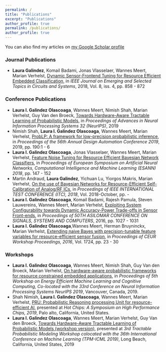 ```yaml
---
permalink: /
title: "Publications"
excerpt: "Publications"
author_profile: true
permalink: /publications/
author_profile: true
---
```


You can also find my articles on [my Google Scholar profile](https://scholar.google.be/citations?user=GTs84OAAAAAJ&hl=en)


### Journal Publications
* __Laura Galindez__, Komail Badami, Jonas Vlasselaer, Wannes Meert, Marian Verhelst, [Dynamic Sensor-Frontend Tuning for Resource Efficient Embedded Classification](https://limo.libis.be/primo-explore/fulldisplay?docid=LIRIAS1993681&context=L&vid=Lirias&search_scope=Lirias&tab=default_tab&lang=en_US), in _IEEE Journal on Emerging and Selected Topics in Circuits and Systems_, 2018, Vol. 8, iss. 4, pp. 858 - 872

### Conference Publications
* __Laura I. Galindez Olascoaga__, Wannes Meert, Nimish Shah, Marian Verhelst, Guy Van den Broeck, [Towards Hardware-Aware Tractable Learning of Probabilistic Models](https://papers.nips.cc/paper/9525-towards-hardware-aware-tractable-learning-of-probabilistic-models.pdf), in _Proceedings of Advances in Neural Information Processing Systems 32 (NeurIPS)_, 2019
* Nimish Shah, __Laura I. Galindez Olascoaga__, Wannes Meert, Marian Verhelst, [ProbLP: A framework for low-precision probabilistic inference](https://limo.libis.be/primo-explore/fulldisplay?docid=LIRIAS2820579&context=L&vid=Lirias&search_scope=Lirias&tab=default_tab&lang=en_US), in _Proceedings of the 56th Annual Design Automation Conference 2019_, 2019, pp. 190:1 - 6
* __Laura I. Galindez Olascoaga__, Jonas Vlasselaer, Wannes Meert, Marian Verhelst, [Feature Noise Tuning for Resource Efficient Bayesian Network Classifiers](https://www.elen.ucl.ac.be/Proceedings/esann/esannpdf/es2018-53.pdf), in _Proceedings of European Symposium on Artificial Neural Networks, Computational Intelligence and Machine Learning (ESANN) 2018_, pp. 147 - 152
* Martin Andraud, __Laura Galindez__, Yichuan Lu, Yiorgos Makris, Marian Verhelst, [On the use of Bayesian Networks for Resource-Efficient Self-Calibration of Analog/RF ICs](https://limo.libis.be/primo-explore/fulldisplay?docid=LIRIAS2378974&context=L&vid=Lirias&search_scope=Lirias&tab=default_tab&lang=en_US), in _Proceedings of IEEE INTERNATIONAL TEST CONFERENCE (ITC), 2018_, Vol. 2018-October, pp. -
* __Laura I. Galindez Olascoaga__, Komail Badami, Rajesh Pamula, Steven Lauwereins, Wannes Meert, Marian Verhelst, [Exploiting System Configurability towards Dynamic Accuracy-Power Trade-offs in Sensor Front-ends](https://limo.libis.be/primo-explore/fulldisplay?docid=LIRIAS1190418&context=L&vid=Lirias&search_scope=Lirias&tab=default_tab&lang=en_US), in _Proceedings of 50TH ASILOMAR CONFERENCE ON SIGNALS, SYSTEMS AND COMPUTERS_, 2016, pp. 1027 - 1031
* __Laura I. Galindez Olascoaga__,Wannes Meert, Herman Bruyninckx, Marian Verhelst, [Extending naive Bayes with precision-tunable feature variables for resource-efficient sensor fusion](http://ceur-ws.org/Vol-1724/paper4.pdf), in _Proceedings of CEUR Workshop Proceedings, 2016_, Vol. 1724, pp. 23 - 30

### Workshops
* __Laura I. Galindez Olascoaga__, Wannes Meert, Nimish Shah, Guy Van den Broeck, Marian Verhelst, [On hardware-aware probabilistic frameworks for resource constrained embedded applications](https://www.emc2-workshop.com/assets/docs/neurips-19/emc2-neurips19-paper-38.pdf),  in _Proceedings of 5th Workshop on Energy Efficient Machine Learning and Cognitive Computing, Co-located with the 33rd Conference on Neural Information Processing Systems NeurIPS 2019_, Vancouver, Canada, 2019.
* Shah Nimish, __Laura I. Galindez Olascoaga__, Wannes Meert, Marian Verhelst, [PRU: Probabilistic Reasoning processing Unit for resource-efficient AI](https://limo.libis.be/primo-explore/fulldisplay?docid=LIRIAS2850121&context=L&vid=Lirias&search_scope=Lirias&tab=default_tab&lang=en_US), presented at _Hot Chips: A Symposium on High Performance Chips, 2019_, Palo alto, California, United States.
* __Laura I. Galindez Olascoaga__, Wannes Meert, Marian Verhelst, Guy Van den Broeck, [Towards Hardware-Aware Tractable Learning of Probabilistic Models (workshop version)](https://drive.google.com/file/d/1Sj6BGosK5d56JOXHvpob1B6P8ZivQesg/view), presented at _3rd Tractable Probabilistic Modeling Workshop colocated with the 36th International Conference on Machine Learning (TPM-ICML 2019)_, Long Beach, California, United States, 2019



